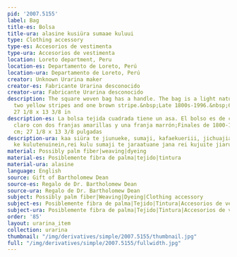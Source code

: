 ```yaml
---
pid: '2007.5155'
label: Bag
title-es: Bolsa
title-ura: alasine kusiüra sumaae kuluui
type: Clothing accessory
type-es: Accesorios de vestimenta
type-ura: Accesorios de vestimenta
location: Loreto department, Peru
location-es: Departamento de Loreto, Perú
location-ura: Departamento de Loreto, Perú
creator: Unknown Urarina maker
creator-es: Fabricante Urarina desconocido
creator-ura: Fabricante Urarina desconocido
description: The square woven bag has a handle. The bag is a light natural color with
  two yellow stripes and one brown stripe.&nbsp;Late 1800s-1996.&nbsp;69 x 34 cm;
  27 1/8 x 13 3/8 in
description-es: La bolsa tejida cuadrada tiene un asa. El bolso es de color natural
  claro con dos franjas amarillas y una franja marrón;Finales de 1800-1996;69 x 34
  cm; 27 1/8 x 13 3/8 pulgadas
description-ura: kaa siüra te jiunueke, sumaji, kafaekueriii, jichuajiajuai, naujuia
  ke kulutenuinein,rei kulu sumaji te jaraatuane jana rei kujuite jiarueke sumajaain.
material: Possibly palm fiber|weaving|dyeing
material-es: Posiblemente fibra de palma|tejido|tintura
material-ura: alasine
language: English
source: Gift of Bartholomew Dean
source-es: Regalo de Dr. Bartholomew Dean
source-ura: Regalo de Dr. Bartholomew Dean
subject: Possibly palm fiber|Weaving|Dyeing|Clothing accessory
subject-es: Posiblemente fibra de palma|Tejido|Tintura|Accesorios de vestimenta
subject-ura: Posiblemente fibra de palma|Tejido|Tintura|Accesorios de vestimenta|alasine
order: '85'
layout: urarina_item
collection: urarina
thumbnail: "/img/derivatives/simple/2007.5155/thumbnail.jpg"
full: "/img/derivatives/simple/2007.5155/fullwidth.jpg"
---
```

